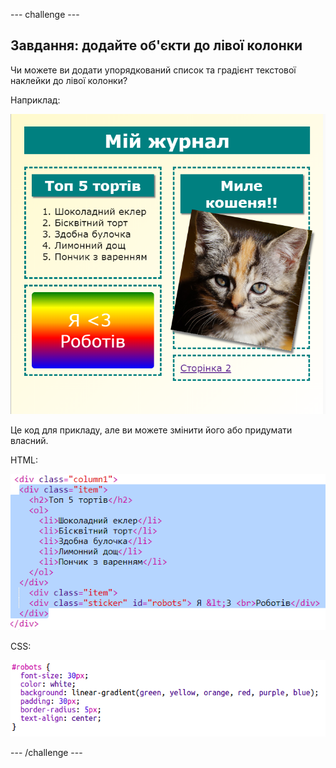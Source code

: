 \--- challenge \---

## Завдання: додайте об'єкти до лівої колонки

Чи можете ви додати упорядкований список та градієнт текстової наклейки до лівої колонки?

Наприклад:

![знімок екрану](images/magazine-challenge1-example.png)

Це код для прикладу, але ви можете змінити його або придумати власний.

HTML:

![знімок екрану](images/magazine-challenge1.png)

CSS:

![знімок екрану](images/magazine-challenge1-style.png)

\--- /challenge \---